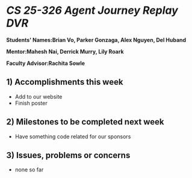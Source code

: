 # *CS 25-326 Agent Journey Replay DVR*

**Students' Names:Brian Vo, Parker Gonzaga, Alex Nguyen, Del Huband**

**Mentor:Mahesh Nai, Derrick Murry, Lily Roark**

**Faculty Advisor:Rachita Sowle**

## 1) Accomplishments this week ##
   - Add to our website
   - Finish poster

## 2) Milestones to be completed next week ##
   - Have something code related for our sponsors
## 3) Issues, problems or concerns ##
   - none so far



